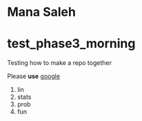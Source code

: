# Mana Saleh
# test_phase3_morning
Testing how to make a repo together

Please **use** [google]('google.com')

1. lin
2. stats
3. prob
4. fun
